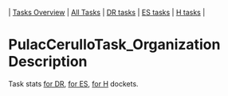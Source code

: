 | [Tasks Overview](../tasks-overview.md) | [All Tasks](../alltasks.md) | [DR tasks](../docket-DR/tasklist.md) | [ES tasks](../docket-ES/tasklist.md) | [H tasks](../docket-H/tasklist.md) |

# PulacCerulloTask_Organization Description

Task stats [for DR](../docket-DR/PulacCerulloTask_Organization.md), [for ES](../docket-ES/PulacCerulloTask_Organization.md), [for H](../docket-H/PulacCerulloTask_Organization.md) dockets.


